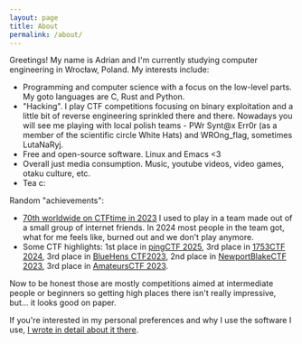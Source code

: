 ```yaml
---
layout: page
title: About
permalink: /about/
---
```


Greetings! My name is Adrian and I'm currently studying computer
engineering in Wrocław, Poland.
My interests include:
- Programming and computer science with a focus on the low-level parts. My goto languages are C, Rust and Python.
- "Hacking". I play CTF competitions focusing on binary exploitation and a little bit of reverse engineering sprinkled there and there. Nowadays you will see me playing with local polish teams - PWr Synt@x Err0r (as a member of the scientific circle White Hats) and WROng_flag, sometimes LutaNaRyj.
- Free and open-source software. Linux and Emacs <3
- Overall just media consumption. Music, youtube videos, video games, otaku culture, etc.
- Tea c:


Random "achievements":
- [70th worldwide on CTFtime in 2023](https://ctftime.org/team/268440)
I used to play in a team made out of a small group of internet friends.
In 2024 most people in the team got, what for me feels like, burned out
and we don't play anymore.
- Some CTF highlights:
1st place in [pingCTF 2025](https://ctftime.org/event/2670),
3rd place in [1753CTF 2024](https://ctftime.org/event/2234),
3rd place in [BlueHens CTF2023](https://ctftime.org/event/2126),
2nd place in [NewportBlakeCTF 2023](https://ctftime.org/event/2072),
3rd place in [AmateursCTF 2023](https://ctftime.org/event/1983).

Now to be honest those are mostly competitions aimed at intermediate people or beginners so
getting high places there isn't really impressive, but... it looks
good on paper.


If you're interested in my personal preferences and why I use the
software I use, [I wrote in detail about it
there](https://poniponiponiponiponiponiponiponiponi.github.io/about/software).
